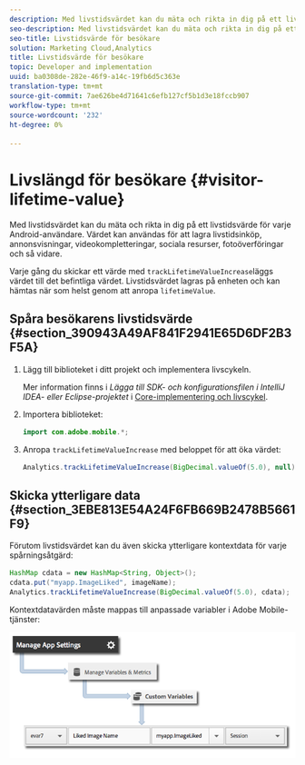 ```yaml
---
description: Med livstidsvärdet kan du mäta och rikta in dig på ett livstidsvärde för varje Android-användare. Värdet kan användas för att lagra livstidsinköp, annonsvisningar, videokompletteringar, sociala resurser, fotoöverföringar och så vidare.
seo-description: Med livstidsvärdet kan du mäta och rikta in dig på ett livstidsvärde för varje Android-användare. Värdet kan användas för att lagra livstidsinköp, annonsvisningar, videokompletteringar, sociala resurser, fotoöverföringar och så vidare.
seo-title: Livstidsvärde för besökare
solution: Marketing Cloud,Analytics
title: Livstidsvärde för besökare
topic: Developer and implementation
uuid: ba0308de-282e-46f9-a14c-19fb6d5c363e
translation-type: tm+mt
source-git-commit: 7ae626be4d71641c6efb127cf5b1d3e18fccb907
workflow-type: tm+mt
source-wordcount: '232'
ht-degree: 0%

---
```



# Livslängd för besökare {#visitor-lifetime-value}

Med livstidsvärdet kan du mäta och rikta in dig på ett livstidsvärde för varje Android-användare. Värdet kan användas för att lagra livstidsinköp, annonsvisningar, videokompletteringar, sociala resurser, fotoöverföringar och så vidare.

Varje gång du skickar ett värde med `trackLifetimeValueIncrease`läggs värdet till det befintliga värdet. Livstidsvärdet lagras på enheten och kan hämtas när som helst genom att anropa `lifetimeValue`.

## Spåra besökarens livstidsvärde {#section_390943A49AF841F2941E65D6DF2B3F5A}

1. Lägg till biblioteket i ditt projekt och implementera livscykeln.

   Mer information finns i *Lägga till SDK- och konfigurationsfilen i IntelliJ IDEA- eller Eclipse-projektet* i [Core-implementering och livscykel](/help/android/getting-started/dev-qs.md).
1. Importera biblioteket:

   ```java
   import com.adobe.mobile.*;
   ```

1. Anropa `trackLifetimeValueIncrease` med beloppet för att öka värdet:

   ```java
   Analytics.trackLifetimeValueIncrease(BigDecimal.valueOf(5.0), null);
   ```

## Skicka ytterligare data {#section_3EBE813E54A24F6FB669B2478B5661F9}

Förutom livstidsvärdet kan du även skicka ytterligare kontextdata för varje spårningsåtgärd:

```java
HashMap cdata = new HashMap<String, Object>(); 
cdata.put("myapp.ImageLiked", imageName); 
Analytics.trackLifetimeValueIncrease(BigDecimal.valueOf(5.0), cdata);
```

Kontextdatavärden måste mappas till anpassade variabler i Adobe Mobile-tjänster:

![](assets/map-variable-context-ltv.png)

